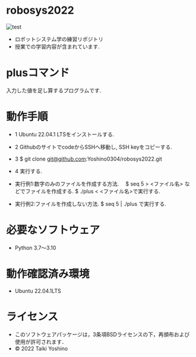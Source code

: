 # robosys2022
![test](https://github.com/Yoshino0304/robosys2022/actions/workflows/test.yml/badge.svg)
* ロボットシステム学の練習リポジトリ
* 授業での学習内容が含まれています.

# plusコマンド
入力した値を足し算するプログラムです.

# 動作手順
* 1 Ubuntu 22.04.1 LTSをインストールする.
* 2 GithubのサイトでcodeからSSHへ移動し, SSH keyをコピーする. 
* 3 $ git clone git@github.com:Yoshino0304/robosys2022.git
* 4 実行する. 
    
* 実行例1:数字のみのファイルを作成する方法.
 　$ seq 5 > <ファイル名>  などでファイルを作成する.
   $ ./plus < <ファイル名>で実行する.
* 実行例2:ファイルを作成しない方法.
   $ seq 5 | ./plus  で実行する. 　

# 必要なソフトウェア
* Python 3.7～3.10

# 動作確認済み環境
* Ubuntu 22.04.1LTS 

# ライセンス
 * このソフトウェアパッケージは，3条項BSDライセンスの下，再頒布および使用が許可されます．
 * © 2022 Taiki Yoshino
